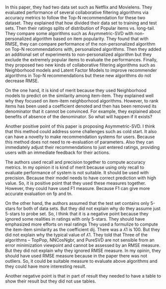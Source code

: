 
In this paper, they had two data set such as Netflix and Movielens. They evaluated performance of several collaborative filtering algorithms via accuracy metrics to follow the Top-N recommendation for these two dataset. They explained that how divided their data set to training and test sets. Then their ratings splits of distribution of Popular items vs. long-tail. They compare some algorithms such as Asymmetric-SVD with non-personalized algorithm based on item popularity. They found that with RMSE, they can compare performance of the non-personalized algorithm on Top-N recommendations with, personalized algorithms. Then they added an additional set of experiments to non-personalized algorithm but they exclude the extremely popular items to evaluate the performances. Finally, they proposed two new kinds of collaborative filtering algorithms such as Neighborhood models and Latent Factor Models to improve recommender algorithms in Top-N recommendations but these new algorithms do not decrease RMSE.

On the one hand, it is kind of merit because they used Neighborhood models to predict on the similarity among item-item. They explained well why they focused on item-item neighborhood algorithms. However, to rank items has been used a coefficient denoted and then has been removed its denominator that it cannot be convinced. For example, they explained about benefits of absence of the denominator. So what will happen if it exists?

Another positive point of this paper is proposing Asymmetric-SVD. I think that this method could address some challenges such as cold start. It also can have a novelty to make recommendation systems for users. Because this method does not need to re-evaluation of parameters. Also they can immediately adjust their recommendations to just entered ratings, providing users with an immediate feedback for their actions.

The authors used recall and precision together to compute accuracy metrics. In my opinion it is kind of merit because using only recall to evaluate performance of system is not suitable. It should be used with precision. Because their model needs to have correct prediction with high value. So, it is positive point that they used these measures together. However, they could have used F1 measure. Because F1 can give more accurate evaluation on fp and tn.

On the other hand, the authors assumed that the test set contains only 5-stars for both of data sets. But they did not explain why do they assume just 5-stars to probe set. So, I think that it is a negative point because they ignored some realities in ratings with only 5-stars. They should have emphasized more efforts on real ratings
They used a formulize to compute the item-item similarity as the coefficient dij. There was a ʎ1 is 100. But they did not explain why the typical value of ʎ1. 
They told that Three of the algorithms – TopPop, NNCosNgbr, and PureSVD are not sensible from an error minimization viewpoint and cannot be assessed by an RMSE measure. But they did not explain why they ignored RMSE measure. In my opinin, they should have used RMSE measure because in the paper there was not outliers. So, it could be suitable measure to evaluate above algorithms and they could have more interesting result.

Another negative point is that in part of result they needed to have a table to show their result but they did not use tables.
